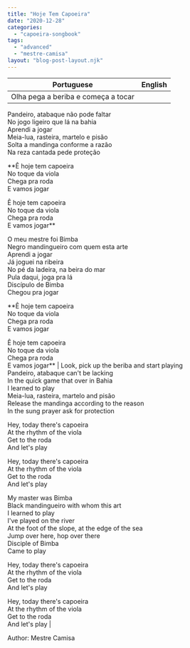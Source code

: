 ```yaml
---
title: "Hoje Tem Capoeira"
date: "2020-12-28"
categories: 
  - "capoeira-songbook"
tags: 
  - "advanced"
  - "mestre-camisa"
layout: "blog-post-layout.njk"
---
```


| Portuguese | English |
| --- | --- |
| Olha pega a beriba e começa a tocar  
Pandeiro, atabaque não pode faltar  
No jogo ligeiro que lá na bahia  
Aprendi a jogar  
Meia-lua, rasteira, martelo e pisão  
Solta a mandinga conforme a razão  
Na reza cantada pede proteção  
  
**Ê hoje tem capoeira  
No toque da viola  
Chega pra roda  
E vamos jogar  
  
Ê hoje tem capoeira  
No toque da viola  
Chega pra roda  
E vamos jogar**  
  
O meu mestre foi Bimba  
Negro mandingueiro com quem esta arte  
Aprendi a jogar  
Já joguei na ribeira  
No pé da ladeira, na beira do mar  
Pula daqui, joga pra lá  
Discípulo de Bimba  
Chegou pra jogar  
  
**Ê hoje tem capoeira  
No toque da viola  
Chega pra roda  
E vamos jogar  
  
Ê hoje tem capoeira  
No toque da viola  
Chega pra roda  
E vamos jogar** | Look, pick up the beriba and start playing  
Pandeiro, atabaque can't be lacking  
In the quick game that over in Bahia  
I learned to play  
Meia-lua, rasteira, martelo and pisão  
Release the mandinga according to the reason  
In the sung prayer ask for protection  
  
Hey, today there's capoeira  
At the rhythm of the viola  
Get to the roda  
And let's play  
  
Hey, today there's capoeira  
At the rhythm of the viola  
Get to the roda  
And let's play  
  
My master was Bimba  
Black mandingueiro with whom this art  
I learned to play  
I've played on the river  
At the foot of the slope, at the edge of the sea  
Jump over here, hop over there  
Disciple of Bimba  
Came to play  
  
Hey, today there's capoeira  
At the rhythm of the viola  
Get to the roda  
And let's play  
  
Hey, today there's capoeira  
At the rhythm of the viola  
Get to the roda  
And let's play |

<figcaption>

Author: Mestre Camisa

</figcaption>

